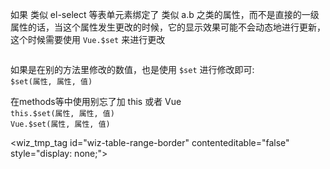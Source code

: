 <div id="MathJax_Message" style="display: none;">&nbsp;</div>
<p>如果 类似 el-select 等表单元素绑定了 类似 a.b 之类的属性，而不是直接的一级属性的话，当这个属性发生更改的时候，它的显示效果可能不会动态地进行更新，这个时候需要使用 <code>Vue.$set</code> 来进行更改</p>
<p><img title="" src="https://img2018.cnblogs.com/blog/1446249/201912/1446249-20191219092435376-2003020200.png" alt="" /></p>
<p>如果是在别的方法里修改的数值，也是使用 <code>$set</code> 进行修改即可: <br />
<code>$set(属性, 属性, 值)</code></p>
<p>在methods等中使用别忘了加 this 或者 Vue <br />
<code>this.$set(属性, 属性, 值)</code> <br />
<code>Vue.$set(属性, 属性, 值)</code></p>
<p>&lt;wiz_tmp_tag id="wiz-table-range-border" contenteditable="false" style="display: none;"&gt;</p>
<div id="wiz-table-col-line" style="display: none;">&nbsp;</div>
<div id="wiz-table-row-line" style="display: none;">&nbsp;</div>
<div id="wiz-table-range-border_start" style="display: none;">&nbsp;</div>
<div id="wiz-table-range-border_range" style="display: none;">&nbsp;</div>